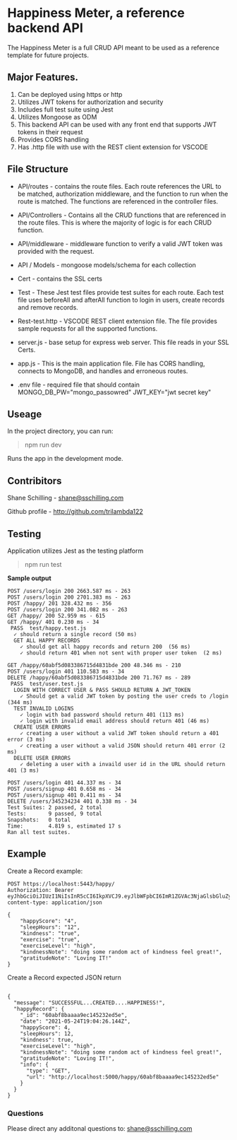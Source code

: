 # Happiness Meter, a reference backend API

The Happiness Meter is a full CRUD API meant to be used as a reference template for future projects.

## Major Features. 

1. Can be deployed using https or http
2. Utilizes JWT tokens for authorization and security 
3. Includes full test suite using Jest 
4. Utilizes Mongoose as ODM 
5. This backend API  can be used with any front end that  supports JWT tokens in their request
6. Provides CORS handling
7. Has .http file with use with the REST client extension for VSCODE 



## File Structure 

 - API/routes  - contains the route files. Each route references the URL to be matched,  authorization middleware, and the function to run when the route is matched.  The functions are referenced in the controller files. 

- API/Controllers - Contains all the CRUD functions that are referenced in the route files.  This is where the majority of logic is for each CRUD function. 

- API/middleware - middleware function to verify a valid JWT token was provided with the request. 

- API / Models - mongoose models/schema for each collection 

- Cert - contains the SSL certs 

- Test - These Jest test files provide test suites for each route. Each test file uses beforeAll and afterAll function to login in users, create records and remove records. 

- Rest-test.http -  VSCODE REST client extension file. The file provides sample requests for all the supported functions. 

- server.js - base setup for express web server.  This file reads in your SSL Certs.  

- app.js - This is the main application file. File has CORS handling, connects to MongoDB, and handles and erroneous routes. 

- .env file -  required file that should contain
MONGO_DB_PW="mongo_passowred"
JWT_KEY="jwt secret key"

## Useage
In the project directory, you can run:

> npm run dev

Runs the app in the development mode.

## Contribitors
Shane Schilling - shane@sschilling.com

Github profile  - http://github.com/trilambda122

## Testing
Application utilizes Jest as the testing platform

> npm run test 

**Sample output** 
```
POST /users/login 200 2663.587 ms - 263
POST /users/login 200 2701.383 ms - 263
POST /happy/ 201 328.432 ms - 356
POST /users/login 200 341.082 ms - 263
GET /happy/ 200 52.959 ms - 615
GET /happy/ 401 0.230 ms - 34
 PASS  test/happy.test.js
  ✓ should return a single record (50 ms)
  GET ALL HAPPY RECORDS
    ✓ should get all happy records and return 200  (56 ms)
    ✓ should return 401 when not sent with proper user token  (2 ms)

GET /happy/60abf5d083386715d4831bde 200 48.346 ms - 210
POST /users/login 401 110.583 ms - 34
DELETE /happy/60abf5d083386715d4831bde 200 71.767 ms - 289
 PASS  test/user.test.js
  LOGIN WITH CORRECT USER & PASS SHOULD RETURN A JWT_TOKEN
    ✓ Should get a valid JWT token by posting the user creds to /login (344 ms)
  TEST INVALID LOGINS
    ✓ login with bad password should return 401 (113 ms)
    ✓ login with invalid email address should return 401 (46 ms)
  CREATE USER ERRORS
    ✓ creating a user without a valid JWT token should return a 401 error (3 ms)
    ✓ creating a user without a valid JSON should return 401 error (2 ms)
  DELETE USER ERRORS
    ✓ deleting a user with a invaild user id in the URL should return 401 (3 ms)

POST /users/login 401 44.337 ms - 34
POST /users/signup 401 0.658 ms - 34
POST /users/signup 401 0.411 ms - 34
DELETE /users/345234234 401 0.338 ms - 34
Test Suites: 2 passed, 2 total
Tests:       9 passed, 9 total
Snapshots:   0 total
Time:        4.819 s, estimated 17 s
Ran all test suites.
```


## Example 

Create a Record example:
```
POST https://localhost:5443/happy/
Authorization: Bearer eyJhbGciOiJIUzI1NiIsInR5cCI6IkpXVCJ9.eyJlbWFpbCI6ImR1ZGVAc3NjaGlsbGluZy5jb20iLCJ1c2VySWQiOiI2MDgzMGY0NmM5N2M2MjY2NTg2ZjM5ODAiLCJpYXQiOjE2MjE4ODI5NTEsImV4cCI6MTYyMTg4NjU1MX0.gm0w2VBOxePPh3d98QFx2zZ30JHqcBRIZKQFcSG1JGE
content-type: application/json

{
    "happyScore": "4",
    "sleepHours": "12",
    "kindness": "true",
    "exercise": "true",
    "exerciseLevel": "high",
    "kindnessNote": "doing some random act of kindness feel great!",
    "gratitudeNote": "Loving IT!"
} 
```

Create a Record expected JSON return
```

{
  "message": "SUCCESSFUL...CREATED....HAPPINESS!",
  "happyRecord": {
    "_id": "60abf8baaaa9ec145232ed5e",
    "date": "2021-05-24T19:04:26.144Z",
    "happyScore": 4,
    "sleepHours": 12,
    "kindness": true,
    "exerciseLevel": "high",
    "kindnessNote": "doing some random act of kindness feel great!",
    "gratitudeNote": "Loving IT!",
    "info": {
      "type": "GET",
      "url": "http://localhost:5000/happy/60abf8baaaa9ec145232ed5e"
    }
  }
}
```
### Questions
Please direct any additonal questions to: shane@sschilling.com
